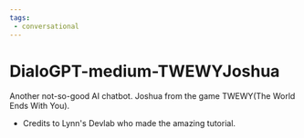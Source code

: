 ```yaml
---
tags:
 - conversational
---
```


# DialoGPT-medium-TWEWYJoshua

Another not-so-good AI chatbot. Joshua from the game TWEWY(The World Ends With You).

* Credits to Lynn's Devlab who made the amazing tutorial.